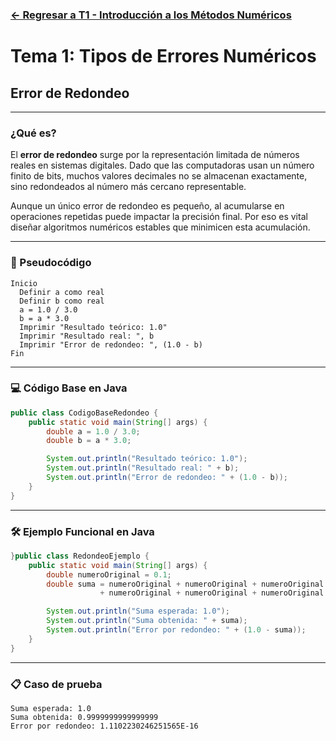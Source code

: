 ### [← Regresar a T1 - Introducción a los Métodos Numéricos](https://github.com/Juan200519287393u83/Metodos_Numericos/blob/main/T1%20-%20Introducci%C3%B3n%20a%20los%20m%C3%A9todos%20num%C3%A9ricos/Introducci%C3%B3n%20a%20los%20m%C3%A9todos%20n%C3%BAmericos.md)

#  Tema 1: Tipos de Errores Numéricos

## Error de Redondeo

---

###  ¿Qué es?

El **error de redondeo** surge por la representación limitada de números reales en sistemas digitales. Dado que las computadoras usan un número finito de bits, muchos valores decimales no se almacenan exactamente, sino redondeados al número más cercano representable.

Aunque un único error de redondeo es pequeño, al acumularse en operaciones repetidas puede impactar la precisión final. Por eso es vital diseñar algoritmos numéricos estables que minimicen esta acumulación.



---

### 📝 Pseudocódigo

```text
Inicio
  Definir a como real
  Definir b como real
  a = 1.0 / 3.0
  b = a * 3.0
  Imprimir "Resultado teórico: 1.0"
  Imprimir "Resultado real: ", b
  Imprimir "Error de redondeo: ", (1.0 - b)
Fin
```

---

### 💻 Código Base en Java

```java
public class CodigoBaseRedondeo {
    public static void main(String[] args) {
        double a = 1.0 / 3.0;
        double b = a * 3.0;

        System.out.println("Resultado teórico: 1.0");
        System.out.println("Resultado real: " + b);
        System.out.println("Error de redondeo: " + (1.0 - b));
    }
}
```

---

### 🛠 Ejemplo Funcional en Java

```java
}public class RedondeoEjemplo {
    public static void main(String[] args) {
        double numeroOriginal = 0.1;
        double suma = numeroOriginal + numeroOriginal + numeroOriginal + numeroOriginal + numeroOriginal 
                    + numeroOriginal + numeroOriginal + numeroOriginal + numeroOriginal + numeroOriginal;

        System.out.println("Suma esperada: 1.0");
        System.out.println("Suma obtenida: " + suma);
        System.out.println("Error por redondeo: " + (1.0 - suma));
    }
}
```

---

### 📋 Caso de prueba

```
Suma esperada: 1.0  
Suma obtenida: 0.9999999999999999  
Error por redondeo: 1.1102230246251565E-16


